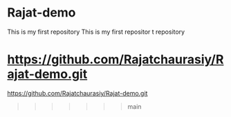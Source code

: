 # Rajat-demo
This is my first repository
This is my first repositor
t repository


https://github.com/Rajatchaurasiy/Rajat-demo.git 
=======

https://github.com/Rajatchaurasiy/Rajat-demo.git 
>>>>>>> main

